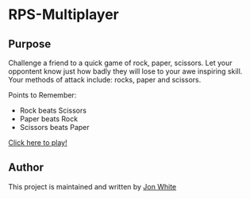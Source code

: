 # RPS-Multiplayer

## Purpose

Challenge a friend to a quick game of rock, paper, scissors. Let your oppontent know just how badly they will lose to your awe inspiring skill. Your methods of attack include: rocks, paper and scissors.

Points to Remember:
* Rock beats Scissors
* Paper beats Rock
* Scissors beats Paper

[Click here to play!](https://jonathan-white.github.io/RPS-Multiplayer/)

## Author

This project is maintained and written by 
[Jon White](https://jonathan-white.github.io/)